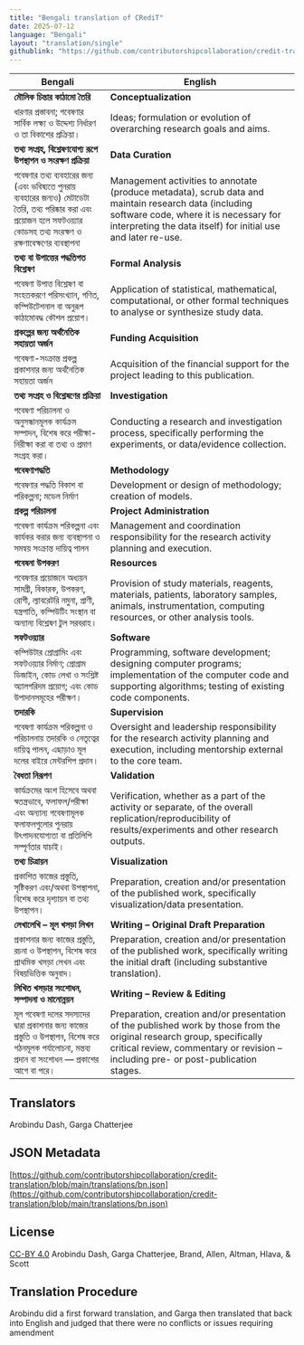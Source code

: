 ```yaml
---
title: "Bengali translation of CRediT"
date: 2025-07-12
language: "Bengali"
layout: "translation/single"
githublink: "https://github.com/contributorshipcollaboration/credit-translation/blob/main/translations/bn.json"
---
```


| Bengali | English |
| --- | --- |
| **মৌলিক চিন্তার কাঠামো তৈরি** | **Conceptualization** |
| ধারণার প্রস্তাবনা; গবেষণার সার্বিক লক্ষ্য ও উদ্দেশ্য নির্ধারণ ও তা বিকাশের প্রক্রিয়া। | Ideas; formulation or evolution of overarching research goals and aims. |
| **তথ্য সংগ্রহ, বিশ্লেষণযোগ্য রূপে উপস্থাপন ও সংরক্ষণ প্রক্রিয়া** | **Data Curation** |
| গবেষণার তথ্য ব্যবহারের জন্য (এবং ভবিষ্যতে পুনরায় ব্যবহারের জন্যও) মেটাডেটা তৈরি, তথ্য পরিষ্কার করা এবং প্রয়োজন হলে সফটওয়্যার কোডসহ তথ্য সংরক্ষণ ও রক্ষণাবেক্ষণের ব্যবস্থাপনা | Management activities to annotate (produce metadata), scrub data and maintain research data (including software code, where it is necessary for interpreting the data itself) for initial use and later re-use. |
| **তথ্য বা উপাত্তের পদ্ধতিগত বিশ্লেষণ** | **Formal Analysis** |
| গবেষণা উপাত্ত বিশ্লেষণ বা সংহতকরণে পরিসংখ্যান, গণিত, কম্পিউটেশনাল বা অনুরূপ কাঠামোবদ্ধ কৌশল প্রয়োগ। | Application of statistical, mathematical, computational, or other formal techniques to analyse or synthesize study data. |
| **প্রকল্পের জন্য অর্থনৈতিক সহায়তা অর্জন** | **Funding Acquisition** |
| গবেষণা-সংক্রান্ত প্রকল্প প্রকাশনার জন্য অর্থনৈতিক সহায়তা অর্জন | Acquisition of the financial support for the project leading to this publication. |
| **তথ্য সংগ্রহ ও বিশ্লেষণের প্রক্রিয়া** | **Investigation** |
| গবেষণা পরিচালনা ও অনুসন্ধানমূলক কার্যক্রম সম্পাদন, বিশেষ করে পরীক্ষা-নিরীক্ষা করা বা তথ্য ও প্রমাণ সংগ্রহ করা। | Conducting a research and investigation process, specifically performing the experiments, or data/evidence collection. |
| **গবেষণাপদ্ধতি** | **Methodology** |
| গবেষণার পদ্ধতি বিকাশ বা পরিকল্পনা; মডেল নির্মাণ | Development or design of methodology; creation of models. |
| **প্রকল্প পরিচালনা** | **Project Administration** |
| গবেষণা কার্যক্রম পরিকল্পনা এবং কার্যকর করার জন্য ব্যবস্থাপনা ও সমন্বয় সংক্রান্ত দায়িত্ব পালন | Management and coordination responsibility for the research activity planning and execution. |
| **গবেষনা উপকরণ** | **Resources** |
| গবেষণার প্রয়োজনে অধ্যয়ন সামগ্রী, বিকারক, উপকরণ, রোগী, ল্যাবরেটরি নমুনা, প্রাণী, যন্ত্রপাতি, কম্পিউটিং সংস্থান বা অন্যান্য বিশ্লেষণ টুল সরবরাহ। | Provision of study materials, reagents, materials, patients, laboratory samples, animals, instrumentation, computing resources, or other analysis tools. |
| **সফটওয়্যার** | **Software** |
| কম্পিউটার প্রোগ্রামিং এবং সফটওয়্যার নির্মাণ; প্রোগ্রাম ডিজাইন, কোড লেখা ও সংশ্লিষ্ট অ্যালগরিদম প্রয়োগ; এবং কোড উপাদানসমূহের পরীক্ষণ। | Programming, software development; designing computer programs; implementation of the computer code and supporting algorithms; testing of existing code components. |
| **তদারকি** | **Supervision** |
| গবেষণা কার্যক্রম পরিকল্পনা ও পরিচালনায় তদারকি ও নেতৃত্বের দায়িত্ব পালন, এছাড়াও মূল দলের বাইরে মেন্টরশিপ প্রদান। | Oversight and leadership responsibility for the research activity planning and execution, including mentorship external to the core team. |
| **বৈধতা নিরূপণ** | **Validation** |
| কার্যক্রমের অংশ হিসেবে অথবা স্বতন্ত্রভাবে, ফলাফল/পরীক্ষা এবং অন্যান্য গবেষণামূলক ফলাফলগুলোর পুনরায় উৎপাদনযোগ্যতা বা প্রতিলিপি সম্পূর্ণতার যাচাই। | Verification, whether as a part of the activity or separate, of the overall replication/reproducibility of results/experiments and other research outputs. |
| **তথ্য চিত্রায়ন** | **Visualization** |
| প্রকাশিত কাজের প্রস্তুতি, সৃষ্টিকরণ এবং/অথবা উপস্থাপনা, বিশেষ করে দৃশ্যায়ন বা তথ্য উপস্থাপন। | Preparation, creation and/or presentation of the published work, specifically visualization/data presentation. |
| **লেখালেখি – মূল খসড়া লিখন** | **Writing – Original Draft Preparation** |
| প্রকাশনার জন্য কাজের প্রস্তুতি, রচনা ও উপস্থাপন, বিশেষ করে প্রাথমিক খসড়া লেখন এবং বিষয়ভিত্তিক অনুবাদ। | Preparation, creation and/or presentation of the published work, specifically writing the initial draft (including substantive translation). |
| **লিখিত খসড়ার সংশোধন, সম্পাদনা ও মানোন্নয়ন** | **Writing – Review & Editing** |
| মূল গবেষণা দলের সদস্যদের দ্বারা প্রকাশনার জন্য কাজের প্রস্তুতি ও উপস্থাপন, বিশেষ করে গঠনমূলক পর্যালোচনা, মন্তব্য প্রদান বা সংশোধন — প্রকাশের আগে বা পরে। | Preparation, creation and/or presentation of the published work by those from the original research group, specifically critical review, commentary or revision – including pre- or post-publication stages. |

## Translators

Arobindu  Dash, Garga  Chatterjee

## JSON Metadata

[https://github.com/contributorshipcollaboration/credit-translation/blob/main/translations/bn.json](https://github.com/contributorshipcollaboration/credit-translation/blob/main/translations/bn.json)

## License

[CC-BY 4.0](https://creativecommons.org/licenses/by/4.0/) Arobindu  Dash, Garga  Chatterjee, Brand, Allen, Altman, Hlava, & Scott

## Translation Procedure

Arobindu did a first forward translation, and Garga then translated that back into English and judged that there were no conflicts or issues requiring amendment